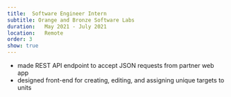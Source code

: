 ```yaml
---
title:  Software Engineer Intern
subtitle: Orange and Bronze Software Labs
duration:   May 2021 - July 2021
location:   Remote
order: 3
show: true
---
```


- made REST API endpoint to accept JSON requests from partner web app
- designed front-end for creating, editing, and assigning unique targets to units